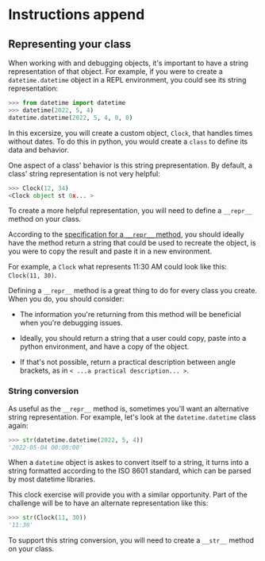# Instructions append

## Representing your class

When working with and debugging objects, it's important to have a string representation of that object. For example, if you were to create a `datetime.datetime` object in a REPL environment, you could see its string representation:

```python
>>> from datetime import datetime
>>> datetime(2022, 5, 4)
datetime.datetime(2022, 5, 4, 0, 0)
```

In this excersize, you will create a custom object, `Clock`, that handles times without dates. To do this in python, you would create a `class` to define its data and behavior.

One aspect of a class' behavior is this string prepresentation. By default, a class' string representation is not very helpful:

```python
>>> Clock(12, 34)
<Clock object st 0x... >
```

To create a more helpful representation, you will need to define a `__repr__` method on your class.

According to the [specification for a `__repr__` method](https://docs.python.org/3/reference/datamodel.html#object.__repr__), you should ideally have the method return a string that could be used to recreate the object, is you were to copy the result and paste it in a new environment. 

For example, a `Clock` what represents 11:30 AM could look like this: `Clock(11, 30)`.


Defining a `__repr__` method is a great thing to do for every class you create. When you do, you should consider:

- The information you're returning from this method will be beneficial when you're debugging issues.

- Ideally, you should return a string that a user could copy, paste into a python environment, and have a copy of the object.

- If that's not possible, return a practical description between angle brackets, as in `< ...a practical description... >`.


### String conversion

As useful as the `__repr__` method is, sometimes you'll want an alternative string representation. For example, let's look at the `datetime.datetime` class again:

```python
>>> str(datetime.datetime(2022, 5, 4))
'2022-05-04 00:00:00'
```

When a `datetime` object is askes to convert itself to a string, it turns into a string formatted according to the ISO 8601 standard, which can be parsed by most datetime libraries.

This clock exercise will provide you with a similar opportunity. Part of the challenge will be to have an alternate representation like this:

```python
>>> str(Clock(11, 30))
'11:30'
```

To support this string conversion, you will need to create a `__str__` method on your class.
